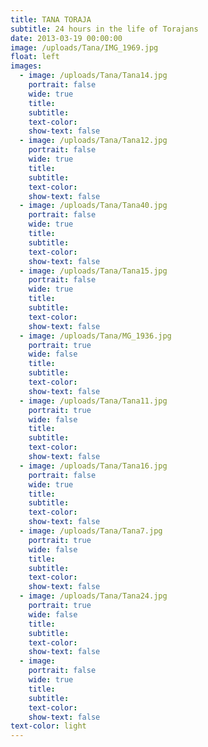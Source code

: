 ```yaml
---
title: TANA TORAJA
subtitle: 24 hours in the life of Torajans
date: 2013-03-19 00:00:00
image: /uploads/Tana/IMG_1969.jpg
float: left
images:
  - image: /uploads/Tana/Tana14.jpg
    portrait: false
    wide: true
    title:
    subtitle:
    text-color:
    show-text: false
  - image: /uploads/Tana/Tana12.jpg
    portrait: false
    wide: true
    title:
    subtitle:
    text-color:
    show-text: false
  - image: /uploads/Tana/Tana40.jpg
    portrait: false
    wide: true
    title:
    subtitle:
    text-color:
    show-text: false
  - image: /uploads/Tana/Tana15.jpg
    portrait: false
    wide: true
    title:
    subtitle:
    text-color:
    show-text: false
  - image: /uploads/Tana/MG_1936.jpg
    portrait: true
    wide: false
    title:
    subtitle:
    text-color:
    show-text: false
  - image: /uploads/Tana/Tana11.jpg
    portrait: true
    wide: false
    title:
    subtitle:
    text-color:
    show-text: false
  - image: /uploads/Tana/Tana16.jpg
    portrait: false
    wide: true
    title:
    subtitle:
    text-color:
    show-text: false
  - image: /uploads/Tana/Tana7.jpg
    portrait: true
    wide: false
    title:
    subtitle:
    text-color:
    show-text: false
  - image: /uploads/Tana/Tana24.jpg
    portrait: true
    wide: false
    title:
    subtitle:
    text-color:
    show-text: false
  - image:
    portrait: false
    wide: true
    title:
    subtitle:
    text-color:
    show-text: false
text-color: light
---
```



